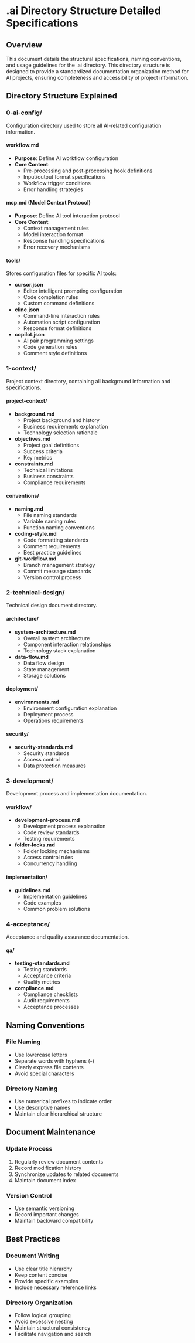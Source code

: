 # .ai Directory Structure Detailed Specifications

## Overview
This document details the structural specifications, naming conventions, and usage guidelines for the .ai directory. This directory structure is designed to provide a standardized documentation organization method for AI projects, ensuring completeness and accessibility of project information.

## Directory Structure Explained

### 0-ai-config/
Configuration directory used to store all AI-related configuration information.

#### workflow.md
- **Purpose**: Define AI workflow configuration
- **Core Content**:
  - Pre-processing and post-processing hook definitions
  - Input/output format specifications
  - Workflow trigger conditions
  - Error handling strategies

#### mcp.md (Model Context Protocol)
- **Purpose**: Define AI tool interaction protocol
- **Core Content**:
  - Context management rules
  - Model interaction format
  - Response handling specifications
  - Error recovery mechanisms

#### tools/
Stores configuration files for specific AI tools:
- **cursor.json**
  - Editor intelligent prompting configuration
  - Code completion rules
  - Custom command definitions
- **cline.json**
  - Command-line interaction rules
  - Automation script configuration
  - Response format definitions
- **copilot.json**
  - AI pair programming settings
  - Code generation rules
  - Comment style definitions

### 1-context/
Project context directory, containing all background information and specifications.

#### project-context/
- **background.md**
  - Project background and history
  - Business requirements explanation
  - Technology selection rationale
- **objectives.md**
  - Project goal definitions
  - Success criteria
  - Key metrics
- **constraints.md**
  - Technical limitations
  - Business constraints
  - Compliance requirements

#### conventions/
- **naming.md**
  - File naming standards
  - Variable naming rules
  - Function naming conventions
- **coding-style.md**
  - Code formatting standards
  - Comment requirements
  - Best practice guidelines
- **git-workflow.md**
  - Branch management strategy
  - Commit message standards
  - Version control process

### 2-technical-design/
Technical design document directory.

#### architecture/
- **system-architecture.md**
  - Overall system architecture
  - Component interaction relationships
  - Technology stack explanation
- **data-flow.md**
  - Data flow design
  - State management
  - Storage solutions

#### deployment/
- **environments.md**
  - Environment configuration explanation
  - Deployment process
  - Operations requirements

#### security/
- **security-standards.md**
  - Security standards
  - Access control
  - Data protection measures

### 3-development/
Development process and implementation documentation.

#### workflow/
- **development-process.md**
  - Development process explanation
  - Code review standards
  - Testing requirements
- **folder-locks.md**
  - Folder locking mechanisms
  - Access control rules
  - Concurrency handling

#### implementation/
- **guidelines.md**
  - Implementation guidelines
  - Code examples
  - Common problem solutions

### 4-acceptance/
Acceptance and quality assurance documentation.

#### qa/
- **testing-standards.md**
  - Testing standards
  - Acceptance criteria
  - Quality metrics
- **compliance.md**
  - Compliance checklists
  - Audit requirements
  - Acceptance processes

## Naming Conventions

### File Naming
- Use lowercase letters
- Separate words with hyphens (-)
- Clearly express file contents
- Avoid special characters

### Directory Naming
- Use numerical prefixes to indicate order
- Use descriptive names
- Maintain clear hierarchical structure

## Document Maintenance

### Update Process
1. Regularly review document contents
2. Record modification history
3. Synchronize updates to related documents
4. Maintain document index

### Version Control
- Use semantic versioning
- Record important changes
- Maintain backward compatibility

## Best Practices

### Document Writing
- Use clear title hierarchy
- Keep content concise
- Provide specific examples
- Include necessary reference links

### Directory Organization
- Follow logical grouping
- Avoid excessive nesting
- Maintain structural consistency
- Facilitate navigation and search